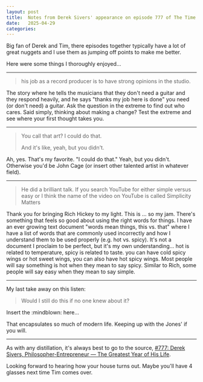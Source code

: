 ```yaml
---
layout: post
title:  Notes from Derek Sivers' appearance on episode 777 of The Time Ferriss Show
date:   2025-04-29
categories: 
---
```

Big fan of Derek and Tim, there episodes together typically have a lot of great nuggets and I use them as jumping off points to make me better. 

Here were some things I thoroughly enjoyed...

---

> his job as a record producer is to have strong opinions in the studio.

The story where he tells the musicians that they don't need a guitar and they respond heavily, and he says "thanks my job here is done" you need (or don't need) a guitar. Ask the question in the extreme to find out who cares. Said simply, thinking about making a change? Test the extreme and see where your first thought takes you. 

---

> You call that art? I could do that. 
> 
> And it's like, yeah, but you didn't. 

Ah, yes. That's my favorite. "I could do that." Yeah, but you didn't. Otherwise you'd be John Cage (or insert other talented artist in whatever field). 

---

> He did a brilliant talk. If you search YouTube for either simple versus easy or I think the name of the video on YouTube is called Simplicity Matters

Thank you for bringing Rich Hickey to my light. This is ... so my jam. There's something that feels so good about using the right words for things. I have an ever growing text document "words mean things, this vs. that" where I have a list of words that are commonly used incorrectly and how I understand them to be used properly (e.g. hot vs. spicy). It's not a document I proclaim to be perfect, but it's my own understanding... hot is related to temperature, spicy is related to taste. you can have cold spicy wings or hot sweet wings, you can also have hot spicy wings. Most people will say something is hot when they mean to say spicy. Similar to Rich, some people will say easy when they mean to say simple. 

---

My last take away on this listen: 

> Would I still do this if no one knew about it?

Insert the :mindblown: here... 

That encapsulates so much of modern life. Keeping up with the Jones' if you will. 

---

As with any distillation, it's always best to go to the source, [#777: Derek Sivers, Philosopher-Entrepreneur — The Greatest Year of His Life](https://tim.blog/2024/11/14/derek-sivers-2-transcript/). 

Looking forward to hearing how your house turns out. Maybe you'll have 4 glasses next time Tim comes over. 
